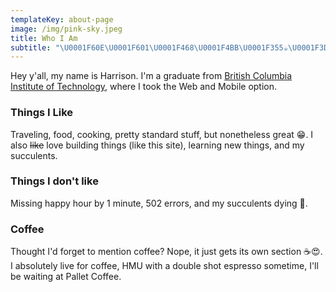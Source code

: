 ```yaml
---
templateKey: about-page
image: /img/pink-sky.jpeg
title: Who I Am
subtitle: "\U0001F60E\U0001F601\U0001F468‍\U0001F4BB\U0001F355☕️\U0001F3DD\U0001F1E8\U0001F1E6 \U0001F9D4\U0001F3FB\U0001F37B"
---
```

Hey y'all, my name is Harrison.  I'm a graduate from [British Columbia Institute of Technology](<https://www.bcit.ca/>), where I took the Web and Mobile option.

### Things I Like

Traveling, food, cooking, pretty standard stuff, but nonetheless great 😁.  I also ~~like~~ love building things (like this site), learning new things, and my succulents.

### Things I don't like

Missing happy hour by 1 minute, 502 errors, and my succulents dying 😤.

### Coffee

Thought I'd forget to mention coffee? Nope, it just gets its own section ☕️😍.  I absolutely live for coffee, HMU with a double shot espresso sometime, I'll be waiting at Pallet Coffee.
